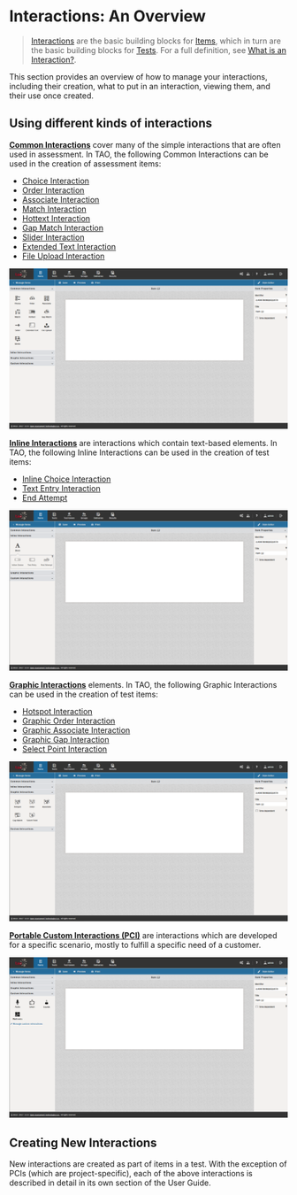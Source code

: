 # Interactions: An Overview

> [Interactions](../appendix/glossary.md#interaction) are the basic building blocks for [Items](../appendix/glossary.md#item), which in turn are the basic building blocks for [Tests](../appendix/glossary.md#test). For a full definition, see [What is an Interaction?](../interactions/what-is-an-interaction.md).

This section provides an overview of how to manage your interactions, including their creation, what to put in an interaction, viewing them, and their use once created.

## Using different kinds of interactions

**[Common Interactions](../appendix/glossary.md#common-interaction)** cover many of the simple interactions that are often used in assessment. In TAO, the following Common Interactions can be used in the creation of assessment items:

- [Choice Interaction](../interactions/choice-interaction)
- [Order Interaction](../interactions/order-interaction)
- [Associate Interaction](../interactions/associate-interaction)
- [Match Interaction](../interactions/match-interaction)
- [Hottext Interaction](../interactions/hottext-interaction)
- [Gap Match Interaction](../interactions/gap-match-interaction)
- [Slider Interaction](../interactions/slider-interaction)
- [Extended Text Interaction](../interactions/extended-text-interaction)
- [File Upload Interaction](../interactions/file-upload-interaction)

![Common Interactions](../resources/backend/items/authoring/interactions/common-interactions.png)

**[Inline Interactions](../appendix/glossary.md#inline-interaction)** are interactions which contain text-based elements. In TAO, the following Inline Interactions can be used in the creation of test items:

- [Inline Choice Interaction](../interactions/inline-choice-interaction)
- [Text Entry Interaction](../interactions/text-entry-interaction)
- [End Attempt](../interactions/end-attempt)

![Inline Interactions](../resources/backend/items/authoring/interactions/inline-interactions.png)

**[Graphic Interactions](../appendix/glossary.md#graphic-interaction)** elements. In TAO, the following Graphic Interactions can be used in the creation of test items:

- [Hotspot Interaction](../interactions/hotspot-interaction)
- [Graphic Order Interaction](../interactions/graphic-order-interaction)
- [Graphic Associate Interaction](../interactions/graphic-associate-interaction)
- [Graphic Gap Interaction](../interactions/graphic-gap-interaction)
- [Select Point Interaction](../interactions/select-point-interaction)

![Graphic Interactions](../resources/backend/items/authoring/interactions/graphic-interactions.png)

**[Portable Custom Interactions (PCI)](../appendix/glossary.md#custom-interaction)** are interactions which are developed for a specific scenario, mostly to fulfill a specific need of a customer.

![Portable Custom Interactions](../resources/backend/items/authoring/interactions/custom-interactions.png)

## Creating New Interactions

New interactions are created as part of items in a test. With the exception of PCIs (which are project-specific),
each of the above interactions is described in detail in its own section of the User Guide. 
